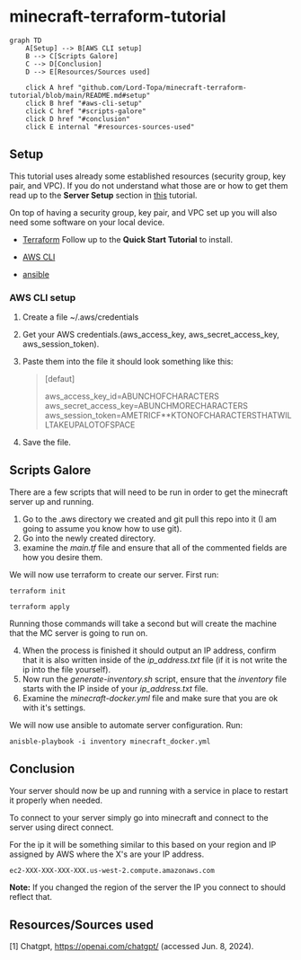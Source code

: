# minecraft-terraform-tutorial

```mermaid
graph TD
    A[Setup] --> B[AWS CLI setup]
    B --> C[Scripts Galore]
    C --> D[Conclusion]
    D --> E[Resources/Sources used]

    click A href "github.com/Lord-Topa/minecraft-terraform-tutorial/blob/main/README.md#setup"
    click B href "#aws-cli-setup"
    click C href "#scripts-galore"
    click D href "#conclusion"
    click E internal "#resources-sources-used"
```

## Setup
This tutorial uses already some established resources (security group, key pair, and VPC). If you do not understand what those are or how to get them read up to the **Server Setup** section in [this](manual_tutorial/minecraft-server-tutorial.md) tutorial.

On top of having a security group, key pair, and VPC set up you will also need some software on your local device.

* [Terraform](https://developer.hashicorp.com/terraform/tutorials/aws-get-started/install-cli) Follow up to the **Quick Start Tutorial** to install. 

* [AWS CLI](https://docs.aws.amazon.com/cli/latest/userguide/getting-started-install.html)

* [ansible](https://docs.ansible.com/ansible/latest/installation_guide/intro_installation.html)

### AWS CLI setup
1. Create a file ~/.aws/credentials
2. Get your AWS credentials.(aws_access_key, aws_secret_access_key, aws_session_token).
3. Paste them into the file it should look something like this:

    > [defaut]
    >
    > aws_access_key_id=ABUNCHOFCHARACTERS
    >aws_secret_access_key=ABUNCHMORECHARACTERS
    >aws_session_token=AMETRICF**KTONOFCHARACTERSTHATWILLTAKEUPALOTOFSPACE
4. Save the file.

   

## Scripts Galore
There are a few scripts that will need to be run in order to get the minecraft server up and running.

1. Go to the .aws directory we created and git pull this repo into it (I am going to assume you know how to use git).
2. Go into the newly created directory.
3. examine the *main.tf* file and ensure that all of the commented fields are how you desire them.

We will now use terraform to create our server. First run:

    terraform init 

    terraform apply

Running those commands will take a second but will create the machine that the MC server is going to run on. 

4. When the process is finished it should output an IP address, confirm that it is also written inside of the *ip_address.txt* file (if it is not write the ip into the file yourself).
5. Now run the *generate-inventory.sh* script, ensure that the *inventory* file starts with the IP inside of your *ip_address.txt* file.
6. Examine the *minecraft-docker.yml* file and make sure that you are ok with it's settings.

We will now use ansible to automate server configuration. Run: 

    anisble-playbook -i inventory minecraft_docker.yml

## Conclusion

Your server should now be up and running with a service in place to restart it properly when needed. 

To connect to your server simply go into minecraft and connect to the server using direct connect.

For the ip it will be something similar to this based on your region and IP assigned by AWS where the X's are your IP address.

    ec2-XXX-XXX-XXX-XXX.us-west-2.compute.amazonaws.com

**Note:** If you changed the region of the server the IP you connect to should reflect that.

## Resources/Sources used
[1] Chatgpt, https://openai.com/chatgpt/ (accessed Jun. 8, 2024).
